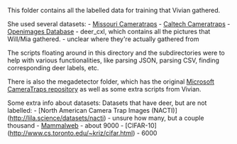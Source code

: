 This folder contains all the labelled data for training that Vivian gathered.

She used several datasets:
    - [Missouri Cameratraps](http://lila.science/datasets/missouricameratraps)
    - [Caltech Cameratraps](https://beerys.github.io/CaltechCameraTraps/)
    - [Openimages Database](https://storage.googleapis.com/openimages/web/index.html)
    - deer\_cxl, which contains all the pictures that Will/Mia gathered.
        - unclear where they're actually gathered from

The scripts floating around in this directory and the subdirectories were to help with various functionalities, like parsing JSON, parsing CSV, finding corresponding deer labels, etc.

There is also the megadetector folder, which has the original [Microsoft CameraTraps repository](https://github.com/microsoft/CameraTraps) as well as some extra scripts from Vivian.

Some extra info about datasets:
Datasets that have deer, but are not labelled:
    - [North American Camera Trap Images (NACTI)] (http://lila.science/datasets/nacti)
        - unsure how many, but a couple thousand
    - [Mammalweb](https://osf.io/znm6k/)
        - about 9000
    - [CIFAR-10] (http://www.cs.toronto.edu/~kriz/cifar.html)
        - 6000


